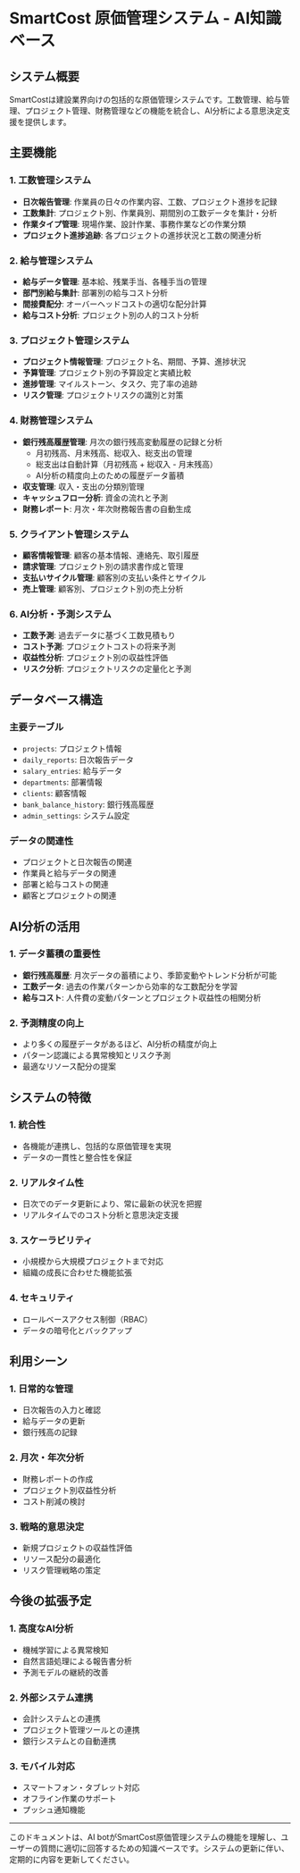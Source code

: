 # SmartCost 原価管理システム - AI知識ベース

## システム概要

SmartCostは建設業界向けの包括的な原価管理システムです。工数管理、給与管理、プロジェクト管理、財務管理などの機能を統合し、AI分析による意思決定支援を提供します。

## 主要機能

### 1. 工数管理システム
- **日次報告管理**: 作業員の日々の作業内容、工数、プロジェクト進捗を記録
- **工数集計**: プロジェクト別、作業員別、期間別の工数データを集計・分析
- **作業タイプ管理**: 現場作業、設計作業、事務作業などの作業分類
- **プロジェクト進捗追跡**: 各プロジェクトの進捗状況と工数の関連分析

### 2. 給与管理システム
- **給与データ管理**: 基本給、残業手当、各種手当の管理
- **部門別給与集計**: 部署別の給与コスト分析
- **間接費配分**: オーバーヘッドコストの適切な配分計算
- **給与コスト分析**: プロジェクト別の人的コスト分析

### 3. プロジェクト管理システム
- **プロジェクト情報管理**: プロジェクト名、期間、予算、進捗状況
- **予算管理**: プロジェクト別の予算設定と実績比較
- **進捗管理**: マイルストーン、タスク、完了率の追跡
- **リスク管理**: プロジェクトリスクの識別と対策

### 4. 財務管理システム
- **銀行残高履歴管理**: 月次の銀行残高変動履歴の記録と分析
  - 月初残高、月末残高、総収入、総支出の管理
  - 総支出は自動計算（月初残高 + 総収入 - 月末残高）
  - AI分析の精度向上のための履歴データ蓄積
- **収支管理**: 収入・支出の分類別管理
- **キャッシュフロー分析**: 資金の流れと予測
- **財務レポート**: 月次・年次財務報告書の自動生成

### 5. クライアント管理システム
- **顧客情報管理**: 顧客の基本情報、連絡先、取引履歴
- **請求管理**: プロジェクト別の請求書作成と管理
- **支払いサイクル管理**: 顧客別の支払い条件とサイクル
- **売上管理**: 顧客別、プロジェクト別の売上分析

### 6. AI分析・予測システム
- **工数予測**: 過去データに基づく工数見積もり
- **コスト予測**: プロジェクトコストの将来予測
- **収益性分析**: プロジェクト別の収益性評価
- **リスク分析**: プロジェクトリスクの定量化と予測

## データベース構造

### 主要テーブル
- `projects`: プロジェクト情報
- `daily_reports`: 日次報告データ
- `salary_entries`: 給与データ
- `departments`: 部署情報
- `clients`: 顧客情報
- `bank_balance_history`: 銀行残高履歴
- `admin_settings`: システム設定

### データの関連性
- プロジェクトと日次報告の関連
- 作業員と給与データの関連
- 部署と給与コストの関連
- 顧客とプロジェクトの関連

## AI分析の活用

### 1. データ蓄積の重要性
- **銀行残高履歴**: 月次データの蓄積により、季節変動やトレンド分析が可能
- **工数データ**: 過去の作業パターンから効率的な工数配分を学習
- **給与コスト**: 人件費の変動パターンとプロジェクト収益性の相関分析

### 2. 予測精度の向上
- より多くの履歴データがあるほど、AI分析の精度が向上
- パターン認識による異常検知とリスク予測
- 最適なリソース配分の提案

## システムの特徴

### 1. 統合性
- 各機能が連携し、包括的な原価管理を実現
- データの一貫性と整合性を保証

### 2. リアルタイム性
- 日次でのデータ更新により、常に最新の状況を把握
- リアルタイムでのコスト分析と意思決定支援

### 3. スケーラビリティ
- 小規模から大規模プロジェクトまで対応
- 組織の成長に合わせた機能拡張

### 4. セキュリティ
- ロールベースアクセス制御（RBAC）
- データの暗号化とバックアップ

## 利用シーン

### 1. 日常的な管理
- 日次報告の入力と確認
- 給与データの更新
- 銀行残高の記録

### 2. 月次・年次分析
- 財務レポートの作成
- プロジェクト別収益性分析
- コスト削減の検討

### 3. 戦略的意思決定
- 新規プロジェクトの収益性評価
- リソース配分の最適化
- リスク管理戦略の策定

## 今後の拡張予定

### 1. 高度なAI分析
- 機械学習による異常検知
- 自然言語処理による報告書分析
- 予測モデルの継続的改善

### 2. 外部システム連携
- 会計システムとの連携
- プロジェクト管理ツールとの連携
- 銀行システムとの自動連携

### 3. モバイル対応
- スマートフォン・タブレット対応
- オフライン作業のサポート
- プッシュ通知機能

---

このドキュメントは、AI botがSmartCost原価管理システムの機能を理解し、ユーザーの質問に適切に回答するための知識ベースです。システムの更新に伴い、定期的に内容を更新してください。
